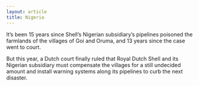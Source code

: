 ```yaml
---
layout: article
title: Nigeria
---
```


It’s been 15 years since Shell’s Nigerian subsidiary’s pipelines poisoned the farmlands of the villages of Goi and Oruma, and 13 years since the case went to court.

But this year, a Dutch court finally ruled that Royal Dutch Shell and its Nigerian subsidiary must compensate the villages for a still undecided amount and install warning systems along its pipelines to curb the next disaster.
